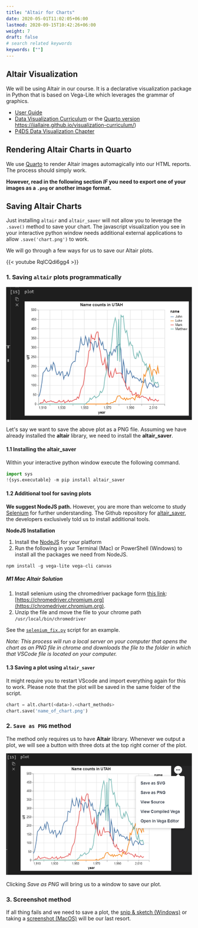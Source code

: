 ```yaml
---
title: "Altair for Charts"
date: 2020-05-01T11:02:05+06:00
lastmod: 2020-09-15T10:42:26+06:00
weight: 7
draft: false
# search related keywords
keywords: [""]
---
```


## Altair Visualization

We will be using Altair in our course. It is a declarative visualization package in Python that is based on Vega-Lite which leverages the grammar of graphics.

- [User Guide](https://altair-viz.github.io/)
- [Data Visualization Curriculum](https://uwdata.github.io/visualization-curriculum/intro.html) or the [Quarto version]()
https://jjallaire.github.io/visualization-curriculum/)
- [P4DS Data Visualization Chapter](https://byuidatascience.github.io/python4ds/data-visualisation.html)

## Rendering Altair Charts in Quarto

We use [Quarto](https://quarto.org/docs/presentations/revealjs/#figure-size) to render Altair images automagically into our HTML reports.  The process should simply work.  

**However, read in the following section *IF* you need to export one of your images as a `.png` or another image format.**

## Saving Altair Charts

Just installing `altair` and `altair_saver` will not allow you to leverage the `.save()` method to save your chart. The javascript visualization you see in your interactive python window needs additional external applications to allow `.save('chart.png')` to work.

We will go through a few ways for us to save our Altair plots. 

{{< youtube RqlCQdi6gg4 >}}

### 1. Saving `altair` plots programmatically

![above plot to be saved](plot1.png)

Let's say we want to save the above plot as a PNG file. Assuming we have already installed the **altair** library, we need to install the **altair_saver**. 

#### 1.1 Installing the altair_saver

Within your interactive python window execute the following command.

```python
import sys
!{sys.executable} -m pip install altair_saver
```

#### 1.2 Additional tool for saving plots

__We suggest NodeJS path.__ However, you are more than welcome to study [Selenium](https://github.com/altair-viz/altair_saver#selenium) for further understanding. The Github repository for [altair_saver](https://github.com/altair-viz/altair_saver), the developers exclusively told us to install additional tools.


__NodeJS Installation__

1. Install the [NodeJS](https://nodejs.org/en/download/) for your platform
2. Run the following in your Terminal (Mac) or PowerShell (Windows) to install all the packages we need from NodeJS.

```
npm install -g vega-lite vega-cli canvas
```

##### M1 Mac Altair Solution

1. Install selenium using the chromedriver package form [this link](https://chromedriver.chromium.org): [https://chromedriver.chromium.org](https://chromedriver.chromium.org). 
2. Unzip the file and move the file to your chrome path `/usr/local/bin/chromedriver`

See the [`selenium_fix.py`](selenium_fix.py) script for an example.

_Note: This process will run a local server on your computer that opens the chart as an PNG file in chrome and downloads the file to the folder in which that VSCode file is located on your computer._


#### 1.3 Saving a plot using `altair_saver`

It might require you to restart VScode and import everything again for this to work. Please note that the plot will be saved in the same folder of the script.

```python
chart = alt.chart(<data>).<chart_methods>
chart.save('name_of_chart.png')
```

### 2. `Save as PNG` method

The method only requires us to have **Altair** library. Whenever we output a plot, we will see a button with three dots at the top right corner of the plot.

![Clicking Save as PNG will bring us to a window to save our plot.](save2.PNG)

Clicking *Save as PNG* will bring us to a window to save our plot.

### 3. Screenshot method

If all thing fails and we need to save a plot, the [snip & sketch (Windows)](https://blogs.windows.com/windowsexperience/2019/04/08/windows-10-tip-snip-sketch/) or taking a [screenshot (MacOS)](https://support.apple.com/en-us/HT201361) will be our last resort.
